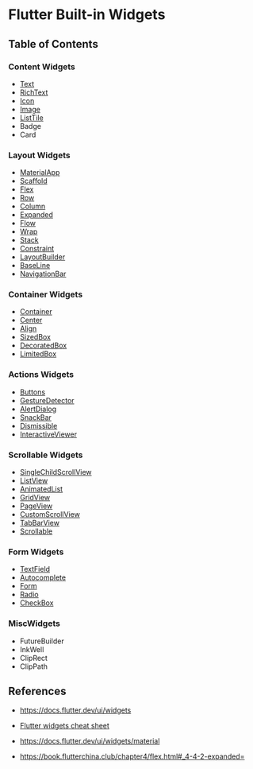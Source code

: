 # Flutter Built-in Widgets

## Table of Contents

### Content Widgets

- [Text](content/text/README.md)
- [RichText](content/text/README.md)
- [Icon](content/icon/README.md)
- [Image](content/image/README.md)
- [ListTile](content/list_tile/)
- Badge
- Card

### Layout Widgets

- [MaterialApp](layout/materialapp/README.md)
- [Scaffold](layout/scaffold/README.md)
- [Flex](layout/flex/README.md)
- [Row](layout/flex/README.md)
- [Column](layout/flex/README.md)
- [Expanded](layout/flex/README.md)
- [Flow](layout/flow/README.md)
- [Wrap](layout/flow/README.md)
- [Stack](layout/stack/README.md)
- [Constraint](layout/constraint/README.md)
- [LayoutBuilder](layout/layout_builder/README.md)
- [BaseLine](container/baseline/README.md)
- [NavigationBar](layout/navigation_bar/README.md)

### Container Widgets

- [Container](container/container/README.md)
- [Center](container/container/README.md)
- [Align](container/container/README.md)
- [SizedBox](container/container/README.md)
- [DecoratedBox](container/container/README.md)
- [LimitedBox](container/limited_box/README.md)

### Actions Widgets

- [Buttons](actions/buttons/README.md)
- [GestureDetector](actions/gesture_detector/README.md)
- [AlertDialog](actions/alert_dialog/README.md)
- [SnackBar](actions/snack_bar/README.md)
- [Dismissible](actions/dismissible/README.md)
- [InteractiveViewer](actions/interactive_viewer/README.md)

### Scrollable Widgets

- [SingleChildScrollView](scroll/single_child_scroll_view/README.md)
- [ListView](scroll/list_view/README.md)
- [AnimatedList](scroll/animated_list/README.md)
- [GridView](scroll/grid_view/README.md)
- [PageView](scroll/page_view/README.md)
- [CustomScrollView](scroll/custom_scroll_view/README.md)
- [TabBarView](scroll/tabbar_view/README.md)
- [Scrollable](scroll/scrollable/README.md)


### Form Widgets

- [TextField](form/text_field/README.md)
- [Autocomplete](form/autocomplete/README.md)
- [Form](form/form/README.md)
- [Radio](form/radio/README.md)
- [CheckBox](form/checkbox/README.md)

### MiscWidgets

- FutureBuilder
- InkWell
- ClipRect
- ClipPath


## References

- https://docs.flutter.dev/ui/widgets

- [Flutter widgets cheat sheet](https://blog.codemagic.io/flutter-widget-cheat-sheet/)

- https://docs.flutter.dev/ui/widgets/material

- https://book.flutterchina.club/chapter4/flex.html#_4-4-2-expanded=

